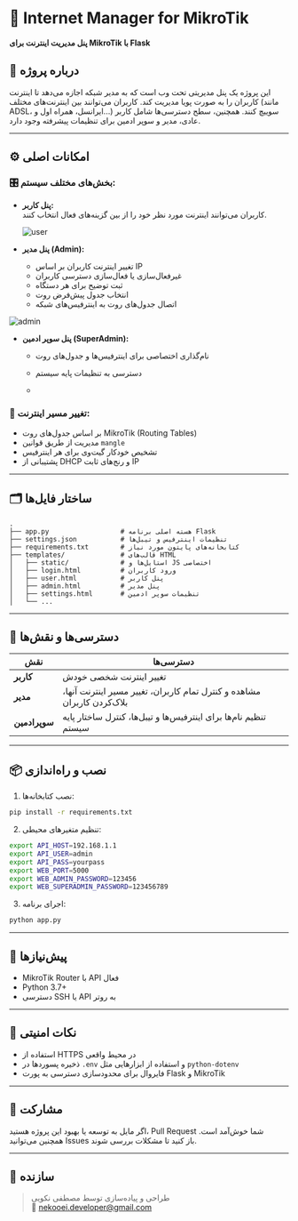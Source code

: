 # 🧠 Internet Manager for MikroTik
**پنل مدیریت اینترنت برای MikroTik با Flask**

## 📌 درباره پروژه

این پروژه یک پنل مدیریتی تحت وب است که به مدیر شبکه اجازه می‌دهد تا اینترنت کاربران را به صورت پویا مدیریت کند. کاربران می‌توانند بین اینترنت‌های مختلف (مانند ADSL، ایرانسل، همراه اول و...) سوییچ کنند. همچنین، سطح دسترسی‌ها شامل کاربر عادی، مدیر و سوپر ادمین برای تنظیمات پیشرفته وجود دارد.

---

## ⚙️ امکانات اصلی

### 🎛️ بخش‌های مختلف سیستم:

- **پنل کاربر:**  
  کاربران می‌توانند اینترنت مورد نظر خود را از بین گزینه‌های فعال انتخاب کنند.

  ![user](https://github.com/user-attachments/assets/2a8afdf5-301a-4dc9-a99e-638e0cadc66c)


- **پنل مدیر (Admin):**  
  - تغییر اینترنت کاربران بر اساس IP  
  - غیرفعال‌سازی یا فعال‌سازی دسترسی کاربران  
  - ثبت توضیح برای هر دستگاه  
  - انتخاب جدول پیش‌فرض روت  
  - اتصال جدول‌های روت به اینترفیس‌های شبکه
 

![admin](https://github.com/user-attachments/assets/3fad517e-748b-414a-9e49-b69788759bbf)


- **پنل سوپر ادمین (SuperAdmin):**  
  - نام‌گذاری اختصاصی برای اینترفیس‌ها و جدول‌های روت  
  - دسترسی به تنظیمات پایه سیستم
 
  - 

### 🔁 تغییر مسیر اینترنت:

- بر اساس جدول‌های روت MikroTik (Routing Tables)  
- مدیریت از طریق قوانین `mangle`  
- تشخیص خودکار گیت‌وی برای هر اینترفیس  
- پشتیبانی از DHCP و رنج‌های ثابت IP  

---

## 🗂 ساختار فایل‌ها

```
.
├── app.py                  # هسته اصلی برنامه Flask
├── settings.json           # تنظیمات اینترفیس و تیبل‌ها
├── requirements.txt        # کتابخانه‌های پایتون مورد نیاز
├── templates/              # قالب‌های HTML
│   ├── static/             # استایل‌ها و JS اختصاصی
│   ├── login.html          # ورود کاربران
│   ├── user.html           # پنل کاربر
│   ├── admin.html          # پنل مدیر
│   ├── settings.html       # تنظیمات سوپر ادمین
│   └── ...
```

---

## 🔐 دسترسی‌ها و نقش‌ها

| نقش        | دسترسی‌ها                                                                 |
|------------|----------------------------------------------------------------------------|
| **کاربر**      | تغییر اینترنت شخصی خودش                                                  |
| **مدیر**       | مشاهده و کنترل تمام کاربران، تغییر مسیر اینترنت آنها، بلاک‌کردن کاربران  |
| **سوپرادمین**  | تنظیم نام‌ها برای اینترفیس‌ها و تیبل‌ها، کنترل ساختار پایه سیستم        |

---

## 📦 نصب و راه‌اندازی

1. نصب کتابخانه‌ها:

```bash
pip install -r requirements.txt
```

2. تنظیم متغیرهای محیطی:

```bash
export API_HOST=192.168.1.1
export API_USER=admin
export API_PASS=yourpass
export WEB_PORT=5000
export WEB_ADMIN_PASSWORD=123456
export WEB_SUPERADMIN_PASSWORD=123456789
```

3. اجرای برنامه:

```bash
python app.py
```

---

## 🧪 پیش‌نیازها

- MikroTik Router با API فعال  
- Python 3.7+  
- دسترسی SSH یا API به روتر  

---

## 🔐 نکات امنیتی

- استفاده از HTTPS در محیط واقعی  
- ذخیره پسوردها در `.env` و استفاده از ابزارهایی مثل `python-dotenv`  
- فایروال برای محدودسازی دسترسی به پورت Flask و MikroTik  

---

## 🙌 مشارکت

اگر مایل به توسعه یا بهبود این پروژه هستید، Pull Request شما خوش‌آمد است. همچنین می‌توانید Issues باز کنید تا مشکلات بررسی شوند.

---

## 👤 سازنده

> طراحی و پیاده‌سازی توسط مصطفی نکویی  
> 📧 nekooei.developer@gmail.com  
